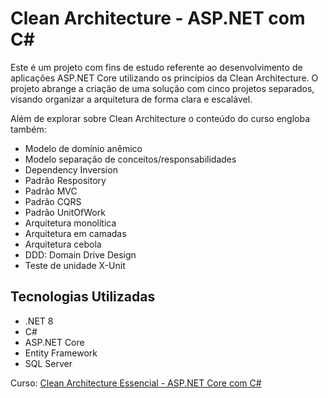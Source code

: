 # Clean Architecture - ASP.NET com C#

Este é um projeto com fins de estudo referente ao desenvolvimento de aplicações ASP.NET Core utilizando os princípios da Clean Architecture. O projeto abrange a criação de uma solução com cinco projetos separados, visando organizar a arquitetura de forma clara e escalável.

Além de explorar sobre Clean Architecture o conteúdo do curso engloba também:
- Modelo de domínio anêmico
- Modelo separação de conceitos/responsabilidades
- Dependency Inversion
- Padrão Respository
- Padrão MVC
- Padrão CQRS
- Padrão UnitOfWork
- Arquitetura monolítica
- Arquitetura em camadas
- Arquitetura cebola
- DDD: Domain Drive Design
- Teste de unidade X-Unit

## Tecnologias Utilizadas

- .NET 8
- C#
- ASP.NET Core
- Entity Framework
- SQL Server

Curso: [Clean Architecture Essencial - ASP.NET Core com C#](https://www.udemy.com/course/clean-architecture-essencial-asp-net-core-com-c/)
